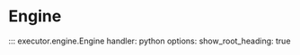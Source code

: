 # Engine

::: executor.engine.Engine
    handler: python
    options:
        show_root_heading: true
